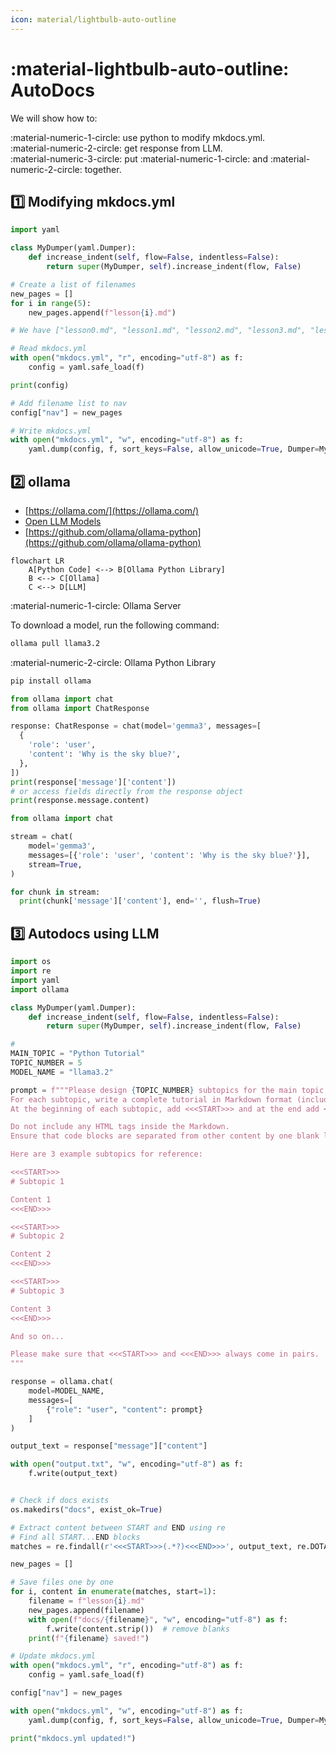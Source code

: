 ```yaml
---
icon: material/lightbulb-auto-outline
---
```


# :material-lightbulb-auto-outline: AutoDocs

We will show how to:

:material-numeric-1-circle: use python to modify mkdocs.yml.   
:material-numeric-2-circle: get response from LLM.  
:material-numeric-3-circle: put :material-numeric-1-circle: and :material-numeric-2-circle: together. 

## 1️⃣ Modifying mkdocs.yml

``` python
import yaml

class MyDumper(yaml.Dumper):
    def increase_indent(self, flow=False, indentless=False):
        return super(MyDumper, self).increase_indent(flow, False)

# Create a list of filenames
new_pages = []
for i in range(5):
    new_pages.append(f"lesson{i}.md")

# We have ["lesson0.md", "lesson1.md", "lesson2.md", "lesson3.md", "lesson4.md"] in new_pages now

# Read mkdocs.yml
with open("mkdocs.yml", "r", encoding="utf-8") as f:
    config = yaml.safe_load(f)

print(config)

# Add filename list to nav
config["nav"] = new_pages

# Write mkdocs.yml
with open("mkdocs.yml", "w", encoding="utf-8") as f:
    yaml.dump(config, f, sort_keys=False, allow_unicode=True, Dumper=MyDumper)
```

## 2️⃣ ollama

* [https://ollama.com/](https://ollama.com/)
* [Open LLM Models](https://ollama.com/search)
* [https://github.com/ollama/ollama-python](https://github.com/ollama/ollama-python)

```mermaid
flowchart LR
    A[Python Code] <--> B[Ollama Python Library]
    B <--> C[Ollama]
    C <--> D[LLM]
```

:material-numeric-1-circle: Ollama Server

To download a model, run the following command:

```bash
ollama pull llama3.2
```

:material-numeric-2-circle: Ollama Python Library

```bash
pip install ollama
```

```python title="Regular Usage"
from ollama import chat
from ollama import ChatResponse

response: ChatResponse = chat(model='gemma3', messages=[
  {
    'role': 'user',
    'content': 'Why is the sky blue?',
  },
])
print(response['message']['content'])
# or access fields directly from the response object
print(response.message.content)
```

```python title="Streaming Response" hl_lines="6 9-10"
from ollama import chat

stream = chat(
    model='gemma3',
    messages=[{'role': 'user', 'content': 'Why is the sky blue?'}],
    stream=True,
)

for chunk in stream:
  print(chunk['message']['content'], end='', flush=True)
```

## 3️⃣ Autodocs using LLM

```python
import os
import re
import yaml
import ollama

class MyDumper(yaml.Dumper):
    def increase_indent(self, flow=False, indentless=False):
        return super(MyDumper, self).increase_indent(flow, False)

# 
MAIN_TOPIC = "Python Tutorial"
TOPIC_NUMBER = 5
MODEL_NAME = "llama3.2"

prompt = f"""Please design {TOPIC_NUMBER} subtopics for the main topic "{MAIN_TOPIC}".  
For each subtopic, write a complete tutorial in Markdown format (including title and sections).  
At the beginning of each subtopic, add <<<START>>> and at the end add <<<END>>>.  

Do not include any HTML tags inside the Markdown.  
Ensure that code blocks are separated from other content by one blank line.  

Here are 3 example subtopics for reference:  

<<<START>>>
# Subtopic 1

Content 1
<<<END>>>

<<<START>>>
# Subtopic 2

Content 2
<<<END>>>

<<<START>>>
# Subtopic 3

Content 3
<<<END>>>

And so on...  

Please make sure that <<<START>>> and <<<END>>> always come in pairs.  
"""

response = ollama.chat(
    model=MODEL_NAME,
    messages=[
        {"role": "user", "content": prompt}
    ]
)

output_text = response["message"]["content"]

with open("output.txt", "w", encoding="utf-8") as f:
    f.write(output_text)


# Check if docs exists
os.makedirs("docs", exist_ok=True)

# Extract content between START and END using re
# Find all START...END blocks
matches = re.findall(r'<<<START>>>(.*?)<<<END>>>', output_text, re.DOTALL)

new_pages = []

# Save files one by one
for i, content in enumerate(matches, start=1):
    filename = f"lesson{i}.md"
    new_pages.append(filename)
    with open(f"docs/{filename}", "w", encoding="utf-8") as f:
        f.write(content.strip())  # remove blanks
    print(f"{filename} saved!")

# Update mkdocs.yml
with open("mkdocs.yml", "r", encoding="utf-8") as f:
    config = yaml.safe_load(f)

config["nav"] = new_pages

with open("mkdocs.yml", "w", encoding="utf-8") as f:
    yaml.dump(config, f, sort_keys=False, allow_unicode=True, Dumper=MyDumper)

print("mkdocs.yml updated!")
```
